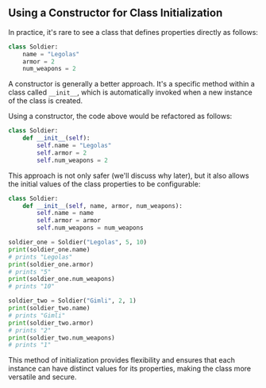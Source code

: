 ## Using a Constructor for Class Initialization

In practice, it's rare to see a class that defines properties directly as follows:

```python
class Soldier:
    name = "Legolas"
    armor = 2
    num_weapons = 2
```

A constructor is generally a better approach. It's a specific method within a class called `__init__`, which is automatically invoked when a new instance of the class is created.

Using a constructor, the code above would be refactored as follows:

```python
class Soldier:
    def __init__(self):
        self.name = "Legolas"
        self.armor = 2
        self.num_weapons = 2
```

This approach is not only safer (we'll discuss why later), but it also allows the initial values of the class properties to be configurable:

```python
class Soldier:
    def __init__(self, name, armor, num_weapons):
        self.name = name
        self.armor = armor
        self.num_weapons = num_weapons

soldier_one = Soldier("Legolas", 5, 10)
print(soldier_one.name)
# prints "Legolas"
print(soldier_one.armor)
# prints "5"
print(soldier_one.num_weapons)
# prints "10"

soldier_two = Soldier("Gimli", 2, 1)
print(soldier_two.name)
# prints "Gimli"
print(soldier_two.armor)
# prints "2"
print(soldier_two.num_weapons)
# prints "1"
```

This method of initialization provides flexibility and ensures that each instance can have distinct values for its properties, making the class more versatile and secure.
